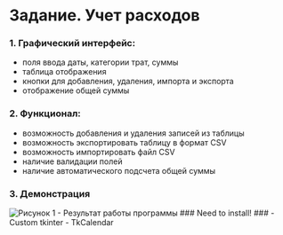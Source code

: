 # Задание. Учет расходов
### 1. Графический интерфейс: ###
- поля ввода даты, категории трат, суммы
- таблица отображения
- кнопки для добавления, удаления, импорта и экспорта
- отображение общей суммы
### 2. Функционал: ###
- возможность добавления и удаления записей из таблицы
- возможность экспортировать таблицу в формат CSV
- возможность импортировать файл CSV
- наличие валидации полей
- наличие автоматического подсчета общей суммы
### 3. Демонстрация ###
<image src="images/Add_items.png" alt="Рисунок 1 - Результат работы программы">
### Need to install! ###
- Custom tkinter
- TkCalendar
